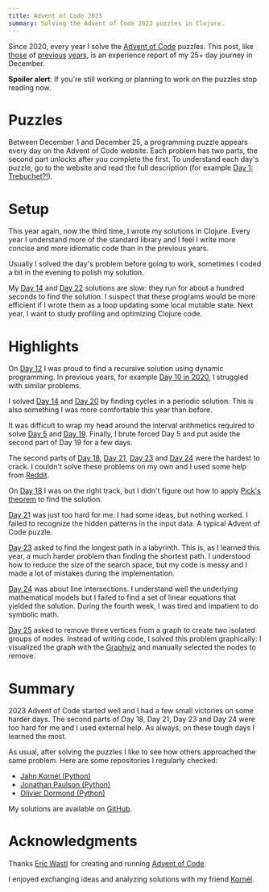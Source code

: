 ```yaml
---
title: Advent of Code 2023
summary: Solving the Advent of Code 2023 puzzles in Clojure.
---
```


Since 2020, every year I solve the [Advent of Code](https://adventofcode.com/)
puzzles.  This post, like [those][Aoc2020] of [previous][Aoc2021]
[years][AoC2022], is an experience report of my 25+ day journey in December.

**Spoiler alert**: If you're still working or planning to work on the puzzles
stop reading now.

# Puzzles

Between December 1 and December 25, a programming puzzle appears every day on
the Advent of Code website.  Each problem has two parts, the second part
unlocks after you complete the first.  To understand each day's puzzle, go to
the website and read the full description (for example [Day 1:
Trebuchet?!](https://adventofcode.com/2023/day/1)).

# Setup

This year again, now the third time, I wrote my solutions in Clojure.  Every
year I understand more of the standard library and I feel I write more
concise and more idiomatic code than in the previous years.

Usually I solved the day's problem before going to work, sometimes I coded a
bit in the evening to polish my solution.

My [Day 14][Day14] and [Day 22][Day22] solutions are slow: they run for about a
hundred seconds to find the solution.  I suspect that these programs would be
more efficient if I wrote them as a loop updating some local mutable state.
Next year, I want to study profiling and optimizing Clojure code.

# Highlights

On [Day 12][Day12] I was proud to find a recursive solution using dynamic
programming.  In previous years,  for example [Day 10 in
2020](https://adventofcode.com/2020/day/10), I struggled with similar problems.

I solved [Day 14][Day14] and [Day 20][Day20] by finding cycles in a periodic
solution.  This is also something I was more comfortable this year than before.

It was difficult to wrap my head around the interval arithmetics required to
solve [Day 5][Day05] and [Day 19][Day19].  Finally, I brute forced Day 5 and
put aside the second part of Day 19 for a few days.

The second parts of [Day 18][Day18], [Day 21][Day21], [Day 23][Day23] and [Day
24][Day24] were the hardest to crack.  I couldn't solve these problems on my
own and I used some help from [Reddit][Reddit].

On [Day 18][Day18] I was on the right track, but I didn't figure out how to
apply [Pick's theorem](https://en.wikipedia.org/wiki/Pick%27s_theorem) to find
the solution.

[Day 21][Day21] was just too hard for me: I had some ideas, but nothing worked.
I failed to recognize the hidden patterns in the input data. A typical Advent
of Code puzzle.

[Day 23][Day23] asked to find the longest path in a labyrinth. This is, as I
learned this year, a much harder problem than finding the shortest path.  I
understood how to reduce the size of the search space, but my code is messy
and I made a lot of mistakes during the implementation.

[Day 24][Day24] was about line intersections.  I understand well the underlying
mathematical models but I failed to find a set of linear equations that yielded
the solution.  During the fourth week, I was tired and impatient to do symbolic
math.

[Day 25][Day25] asked to remove three vertices from a graph to create two
isolated groups of nodes.  Instead of writing code, I solved this problem
graphically: I visualized the graph with the [Graphviz](https://graphviz.org/)
and manually selected the nodes to remove.

# Summary

2023 Advent of Code started well and I had a few small victories on some harder
days.  The second parts of Day 18, Day 21, Day 23 and Day 24 were too hard for
me and I used external help.  As always, on these tough days I learned the
most.

As usual, after solving the puzzles I like to see how others approached the
same problem.  Here are some repositories I regularly checked:

* [Jahn Kornél (Python)](https://github.com/KornelJahn/advent-of-code-2023)
* [Jonathan Paulson (Python)](https://github.com/jonathanpaulson/AdventOfCode/tree/master/2023)
* [Olivier Dormond (Python)](https://github.com/odormond/adventofcode/tree/master/2023)

My solutions are available on [GitHub][Repo].

# Acknowledgments

Thanks [Eric Wastl](https://twitter.com/ericwastl) for creating and running
[Advent of Code](https://adventofcode.com).

I enjoyed exchanging ideas and analyzing solutions with my friend
[Kornél](https://github.com/KornelJahn/).

[AoC2020]: {filename}/2020-12-25-Advent-of-Code.markdown
[AoC2021]: {filename}/2021-12-25-Advent-of-Code.markdown
[AoC2022]: {filename}/2022-12-25-Advent-of-Code.markdown

[Repo]: https://github.com/wagdav/advent-of-code-2023

[Reddit]: https://www.reddit.com/r/adventofcode/

[Day01]: https://github.com/wagdav/advent-of-code-2023/blob/main/src/aoc2023/day01.clj
[Day02]: https://github.com/wagdav/advent-of-code-2023/blob/main/src/aoc2023/day02.clj
[Day03]: https://github.com/wagdav/advent-of-code-2023/blob/main/src/aoc2023/day03.clj
[Day04]: https://github.com/wagdav/advent-of-code-2023/blob/main/src/aoc2023/day04.clj
[Day05]: https://github.com/wagdav/advent-of-code-2023/blob/main/src/aoc2023/day05.clj
[Day06]: https://github.com/wagdav/advent-of-code-2023/blob/main/src/aoc2023/day06.clj
[Day07]: https://github.com/wagdav/advent-of-code-2023/blob/main/src/aoc2023/day07.clj
[Day08]: https://github.com/wagdav/advent-of-code-2023/blob/main/src/aoc2023/day08.clj
[Day09]: https://github.com/wagdav/advent-of-code-2023/blob/main/src/aoc2023/day09.clj
[Day10]: https://github.com/wagdav/advent-of-code-2023/blob/main/src/aoc2023/day10.clj
[Day11]: https://github.com/wagdav/advent-of-code-2023/blob/main/src/aoc2023/day11.clj
[Day12]: https://github.com/wagdav/advent-of-code-2023/blob/main/src/aoc2023/day12.clj
[Day13]: https://github.com/wagdav/advent-of-code-2023/blob/main/src/aoc2023/day13.clj
[Day14]: https://github.com/wagdav/advent-of-code-2023/blob/main/src/aoc2023/day14.clj
[Day15]: https://github.com/wagdav/advent-of-code-2023/blob/main/src/aoc2023/day15.clj
[Day16]: https://github.com/wagdav/advent-of-code-2023/blob/main/src/aoc2023/day16.clj
[Day17]: https://github.com/wagdav/advent-of-code-2023/blob/main/src/aoc2023/day17.clj
[Day18]: https://github.com/wagdav/advent-of-code-2023/blob/main/src/aoc2023/day18.clj
[Day19]: https://github.com/wagdav/advent-of-code-2023/blob/main/src/aoc2023/day19.clj
[Day20]: https://github.com/wagdav/advent-of-code-2023/blob/main/src/aoc2023/day20.clj
[Day21]: https://github.com/wagdav/advent-of-code-2023/blob/main/src/aoc2023/day21.clj
[Day22]: https://github.com/wagdav/advent-of-code-2023/blob/main/src/aoc2023/day22.clj
[Day23]: https://github.com/wagdav/advent-of-code-2023/blob/main/src/aoc2023/day23.clj
[Day24]: https://github.com/wagdav/advent-of-code-2023/blob/main/src/aoc2023/day24.clj
[Day25]: https://github.com/wagdav/advent-of-code-2023/blob/main/src/aoc2023/day25.clj
